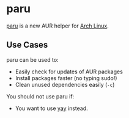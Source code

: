 # paru

[paru][paru] is a new AUR helper for [Arch Linux](/.archlinux).

## Use Cases

paru can be used to:

- Easily check for updates of AUR packages
- Install packages faster (no typing sudo!)
- Clean unused dependencies easily (`-c`)

You should not use paru if:

- You want to use [yay](yay) instead.

[paru]: https://github.com/Morganamilo/paru
[yay]: https://github.com/Jguer/yay
